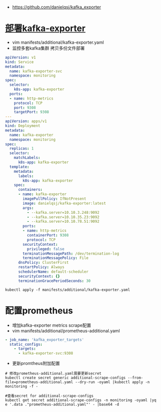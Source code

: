* https://github.com/danielqsj/kafka_exporter

# [部署kafka-exporter](https://github.com/danielqsj/kafka_exporter/tree/master/deploy/base)
* vim manifests/additional/kafka-exporter.yaml
* 监控多套kafka集群 拷贝多份文件部署
```yml
apiVersion: v1
kind: Service
metadata:
  name: kafka-exporter-svc
  namespace: monitoring
spec:
  selector:
    k8s-app: kafka-exporter
  ports:
  - name: http-metrics
    protocol: TCP
    port: 9308
    targetPort: 9308
---  
apiVersion: apps/v1
kind: Deployment
metadata:
  name: kafka-exporter
  namespace: monitoring
spec:
  replicas: 1
  selector:
    matchLabels:
      k8s-app: kafka-exporter
  template:
    metadata:
      labels:
        k8s-app: kafka-exporter
    spec:
      containers:
      - name: kafka-exporter
        imagePullPolicy: IfNotPresent
        image: danielqsj/kafka-exporter:latest
        args:
          - --kafka.server=10.10.3.248:9092
          - --kafka.server=10.10.35.23:9092
          - --kafka.server=10.10.78.51:9092
        ports:
        - name: http-metrics
          containerPort: 9308
          protocol: TCP
        securityContext:
          privileged: false
        terminationMessagePath: /dev/termination-log
        terminationMessagePolicy: File
      dnsPolicy: ClusterFirst
      restartPolicy: Always
      schedulerName: default-scheduler
      securityContext: {}
      terminationGracePeriodSeconds: 30
```
```
kubectl apply -f manifests/additional/kafka-exporter.yaml
```

# 配置prometheus
* 增加kafka-exporter metrics scrape配置
* vim manifests/additional/prometheus-additional.yaml
```yml
- job_name: 'kafka_exporter_targets'
  static_configs:
    - targets:
      - kafka-exporter-svc:9308
```

* 更新promtheus附加配置
```
# 修改prometheus-additional.yaml需要更新secret
kubectl create secret generic additional-scrape-configs --from-file=prometheus-additional.yaml --dry-run -oyaml |kubectl apply -n monitoring -f -

#查看secret for additional-scrape-configs
kubectl get secret additional-scrape-configs -n monitoring -oyaml |yq e '.data ."prometheus-additional.yaml"' - |base64 -d
```
